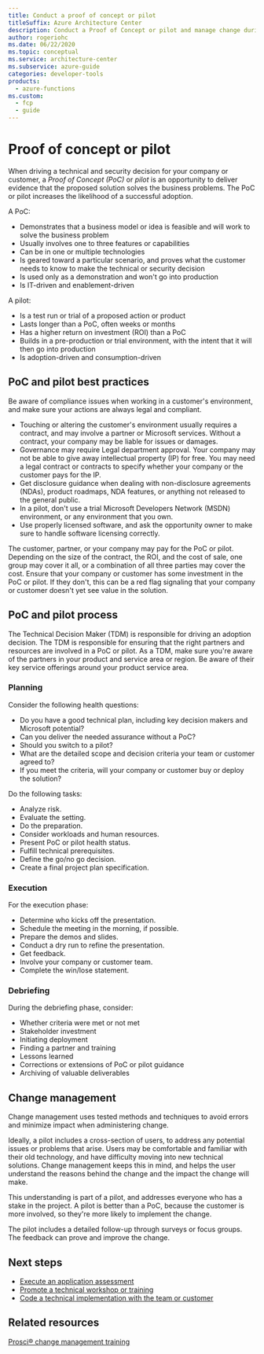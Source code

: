```yaml
---
title: Conduct a proof of concept or pilot
titleSuffix: Azure Architecture Center
description: Conduct a Proof of Concept or pilot and manage change during serverless adoption with Azure Functions.
author: rogeriohc
ms.date: 06/22/2020
ms.topic: conceptual
ms.service: architecture-center
ms.subservice: azure-guide
categories: developer-tools
products:
  - azure-functions
ms.custom:
  - fcp
  - guide
---
```

# Proof of concept or pilot

When driving a technical and security decision for your company or customer, a *Proof of Concept (PoC)* or *pilot* is an opportunity to deliver evidence that the proposed solution solves the business problems. The PoC or pilot increases the likelihood of a successful adoption.

A PoC:
- Demonstrates that a business model or idea is feasible and will work to solve the business problem
- Usually involves one to three features or capabilities
- Can be in one or multiple technologies
- Is geared toward a particular scenario, and proves what the customer needs to know to make the technical or security decision
- Is used only as a demonstration and won't go into production
- Is IT-driven and enablement-driven

A pilot:
- Is a test run or trial of a proposed action or product
- Lasts longer than a PoC, often weeks or months
- Has a higher return on investment (ROI) than a PoC
- Builds in a pre-production or trial environment, with the intent that it will then go into production
- Is adoption-driven and consumption-driven

## PoC and pilot best practices

Be aware of compliance issues when working in a customer's environment, and make sure your actions are always legal and compliant.
- Touching or altering the customer's environment usually requires a contract, and may involve a partner or Microsoft services. Without a contract, your company may be liable for issues or damages.
- Governance may require Legal department approval. Your company may not be able to give away intellectual property (IP) for free. You may need a legal contract or contracts to specify whether your company or the customer pays for the IP.
- Get disclosure guidance when dealing with non-disclosure agreements (NDAs), product roadmaps, NDA features, or anything not released to the general public.
- In a pilot, don't use a trial Microsoft Developers Network (MSDN) environment, or any environment that you own.
- Use properly licensed software, and ask the opportunity owner to make sure to handle software licensing correctly.

The customer, partner, or your company may pay for the PoC or pilot. Depending on the size of the contract, the ROI, and the cost of sale, one group may cover it all, or a combination of all three parties may cover the cost. Ensure that your company or customer has some investment in the PoC or pilot. If they don't, this can be a red flag signaling that your company or customer doesn't yet see value in the solution.

## PoC and pilot process
The Technical Decision Maker (TDM) is responsible for driving an adoption decision. The TDM is responsible for ensuring that the right partners and resources are involved in a PoC or pilot. As a TDM, make sure you're aware of the partners in your product and service area or region. Be aware of their key service offerings around your product service area.

### Planning
Consider the following health questions:
- Do you have a good technical plan, including key decision makers and Microsoft potential?
- Can you deliver the needed assurance without a PoC?
- Should you switch to a pilot?
- What are the detailed scope and decision criteria your team or customer agreed to?
- If you meet the criteria, will your company or customer buy or deploy the solution?

Do the following tasks:
- Analyze risk.
- Evaluate the setting.
- Do the preparation.
- Consider workloads and human resources.
- Present PoC or pilot health status.
- Fulfill technical prerequisites.
- Define the go/no go decision.
- Create a final project plan specification.

### Execution
For the execution phase:
- Determine who kicks off the presentation.
- Schedule the meeting in the morning, if possible.
- Prepare the demos and slides.
- Conduct a dry run to refine the presentation.
- Get feedback.
- Involve your company or customer team.
- Complete the win/lose statement.

### Debriefing
During the debriefing phase, consider:
- Whether criteria were met or not met
- Stakeholder investment
- Initiating deployment
- Finding a partner and training
- Lessons learned
- Corrections or extensions of PoC or pilot guidance
- Archiving of valuable deliverables

## Change management
Change management uses tested methods and techniques to avoid errors and minimize impact when administering change.

Ideally, a pilot includes a cross-section of users, to address any potential issues or problems that arise. Users may be comfortable and familiar with their old technology, and have difficulty moving into new technical solutions. Change management keeps this in mind, and helps the user understand the reasons behind the change and the impact the change will make.

This understanding is part of a pilot, and addresses everyone who has a stake in the project.  A pilot is better than a PoC, because the customer is more involved, so they're more likely to implement the change.

The pilot includes a detailed follow-up through surveys or focus groups. The feedback can prove and improve the change.

## Next steps

- [Execute an application assessment](application-assessment.md)
- [Promote a technical workshop or training](technical-training.md)
- [Code a technical implementation with the team or customer](code-with.md)

## Related resources
[Prosci® change management training](https://www.prosci.com/solutions/training-programs/virtual-change-management-certification-program)
